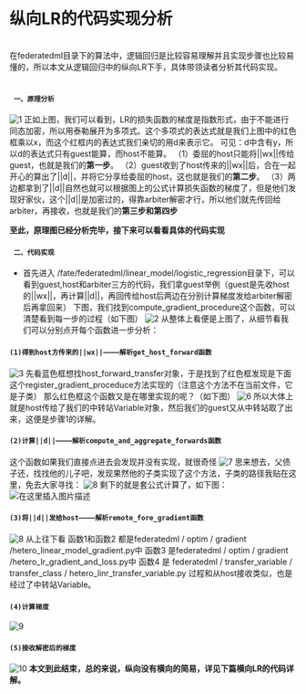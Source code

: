 # 纵向LR的代码实现分析
<br>
在federatedml目录下的算法中，逻辑回归是比较容易理解并且实现步骤也比较易懂的，所以本文从逻辑回归中的纵向LR下手，具体带领读者分析其代码实现。

<br>
<br>

#### ` 一、原理分析`
![1](https://img-blog.csdnimg.cn/20200811173412769.png?x-oss-process=image/watermark,type_ZmFuZ3poZW5naGVpdGk,shadow_10,text_aHR0cHM6Ly9ibG9nLmNzZG4ubmV0L3pqczk3NTU4NDcxNA==,size_16,color_FFFFFF,t_70)
正如上图，我们可以看到，LR的损失函数的梯度是指数形式，由于不能进行同态加密，所以用泰勒展开为多项式。这个多项式的表达式就是我们上图中的红色框乘以x，而这个红框内的表达式我们亲切的用d来表示它。
可见：d中含有y，所以d的表达式只有guest能算，而host不能算。
（1）委屈的host只能将||wx||传给guest，也就是我们的**第一步**。
（2）guest收到了host传来的||wx||后，合在一起开心的算出了||d||，并将它分享给委屈的host，这也就是我们的**第二步**。
（3）两边都拿到了||d||自然也就可以根据图上的公式计算损失函数的梯度了，但是他们发现好家伙，这个||d||是加密过的，得靠arbiter解密才行，所以他们就先传回给arbiter，再接收，也就是我们的**第三步和第四步**

**至此，原理图已经分析完毕，接下来可以看看具体的代码实现**

#### ` 二、代码实现`
- 首先进入 /fate/federatedml/linear_model/logistic_regression目录下，可以看到guest,host和arbiter三方的代码，我们拿guest举例（guest是先收host的||wx||，再计算||d||，再回传给host后两边在分别计算梯度发给arbiter解密后再拿回来）
下图，我们找到compute_gradient_procedure这个函数，可以清楚看到每一步的过程（如下图）
![2](https://img-blog.csdnimg.cn/20200811174832370.png?x-oss-process=image/watermark,type_ZmFuZ3poZW5naGVpdGk,shadow_10,text_aHR0cHM6Ly9ibG9nLmNzZG4ubmV0L3pqczk3NTU4NDcxNA==,size_16,color_FFFFFF,t_70)
从整体上看便是上图了，从细节看我们可以分别点开每个函数进一步分析：
#### `(1)得到host方传来的||wx||————解析get_host_forward函数`
![3](https://img-blog.csdnimg.cn/20200811180348614.png?x-oss-process=image/watermark,type_ZmFuZ3poZW5naGVpdGk,shadow_10,text_aHR0cHM6Ly9ibG9nLmNzZG4ubmV0L3pqczk3NTU4NDcxNA==,size_16,color_FFFFFF,t_70)
先看蓝色框想找host_forward_transfer对象，于是找到了红色框发现是下面这个register_gradient_proceduce方法实现的（注意这个方法不在当前文件，它是子类）
那么红色框这个函数又是在哪里实现的呢？（如下图）
![6](https://img-blog.csdnimg.cn/20200811180644314.png?x-oss-process=image/watermark,type_ZmFuZ3poZW5naGVpdGk,shadow_10,text_aHR0cHM6Ly9ibG9nLmNzZG4ubmV0L3pqczk3NTU4NDcxNA==,size_16,color_FFFFFF,t_70)
所以大体上就是host传给了我们的中转站Variable对象，然后我们的guest又从中转站取了出来，这便是步骤1的详解。

#### `(2)计算||d||————解析compute_and_aggregate_forwards函数`
这个函数如果我们直接点进去会发现并没有实现，就很奇怪
![7](https://img-blog.csdnimg.cn/20200811181408149.png)
思来想去，父债子还，找找他的儿子吧，发现果然他的子类实现了这个方法，子类的路径我贴在这里，免去大家寻找：
![8](https://img-blog.csdnimg.cn/20200811181525539.png)
剩下的就是套公式计算了，如下图：
![在这里插入图片描述](https://img-blog.csdnimg.cn/20200811181044610.png?x-oss-process=image/watermark,type_ZmFuZ3poZW5naGVpdGk,shadow_10,text_aHR0cHM6Ly9ibG9nLmNzZG4ubmV0L3pqczk3NTU4NDcxNA==,size_16,color_FFFFFF,t_70)
#### `(3)将||d||发给host————解析remote_fore_gradient函数`
![8](https://img-blog.csdnimg.cn/20200811182224863.png?x-oss-process=image/watermark,type_ZmFuZ3poZW5naGVpdGk,shadow_10,text_aHR0cHM6Ly9ibG9nLmNzZG4ubmV0L3pqczk3NTU4NDcxNA==,size_16,color_FFFFFF,t_70)
从上往下看
函数1和函数2 都是federatedml / optim / gradient /hetero_linear_model_gradient.py中
函数3 是federatedml / optim / gradient /hetero_lr_gradient_and_loss.py中
函数4 是 federatedml / transfer_variable / transfer_class / hetero_linr_transfer_variable.py
过程和从host接收类似，也是经过了中转站Variable。

#### `(4)计算梯度`
![9](https://img-blog.csdnimg.cn/20200811183320283.png?x-oss-process=image/watermark,type_ZmFuZ3poZW5naGVpdGk,shadow_10,text_aHR0cHM6Ly9ibG9nLmNzZG4ubmV0L3pqczk3NTU4NDcxNA==,size_16,color_FFFFFF,t_70)
#### `(5)接收解密后的梯度`
![10](https://img-blog.csdnimg.cn/20200811183443777.png?x-oss-process=image/watermark,type_ZmFuZ3poZW5naGVpdGk,shadow_10,text_aHR0cHM6Ly9ibG9nLmNzZG4ubmV0L3pqczk3NTU4NDcxNA==,size_16,color_FFFFFF,t_70)
**本文到此结束，总的来说，纵向没有横向的简易，详见下篇横向LR的代码详解。**
